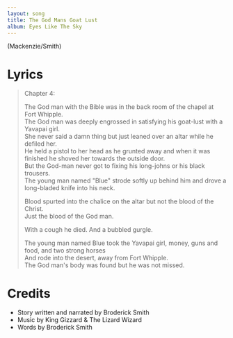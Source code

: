```yaml
---
layout: song
title: The God Mans Goat Lust
album: Eyes Like The Sky
---
```


(Mackenzie/Smith)

# Lyrics

> Chapter 4:  
>  
> The God man with the Bible was in the back room of the chapel at Fort Whipple.  
> The God man was deeply engrossed in satisfying his goat-lust with a Yavapai girl.  
> She never said a damn thing but just leaned over an altar while he defiled her.  
> He held a pistol to her head as he grunted away and when it was finished he shoved her towards the outside door.  
> But the God-man never got to fixing his long-johns or his black trousers.  
> The young man named "Blue" strode softly up behind him and drove a long-bladed knife into his neck.  
>  
> Blood spurted into the chalice on the altar but not the blood of the Christ.  
> Just the blood of the God man.  
>  
> With a cough he died. And a bubbled gurgle.  
>  
> The young man named Blue took the Yavapai girl, money, guns and food, and two strong horses  
> And rode into the desert, away from Fort Whipple.  
> The God man's body was found but he was not missed.  

# Credits

* Story written and narrated by Broderick Smith
* Music by King Gizzard & The Lizard Wizard 
* Words by Broderick Smith 
